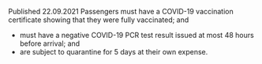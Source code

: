 Published 22.09.2021
Passengers must have a COVID-19 vaccination certificate showing that they were fully vaccinated; and
- must have a negative COVID-19 PCR test result issued at most 48 hours before arrival; and
- are subject to quarantine for 5 days at their own expense.